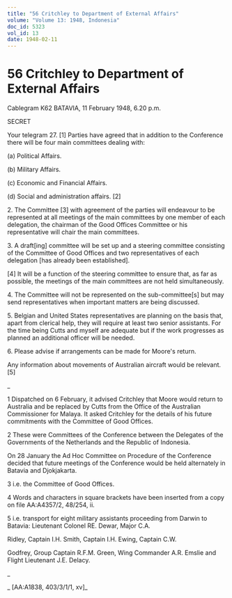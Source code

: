 ```yaml
---
title: "56 Critchley to Department of External Affairs"
volume: "Volume 13: 1948, Indonesia"
doc_id: 5323
vol_id: 13
date: 1948-02-11
---
```


# 56 Critchley to Department of External Affairs

Cablegram K62 BATAVIA, 11 February 1948, 6.20 p.m.

SECRET

Your telegram 27. [1] Parties have agreed that in addition to the Conference there will be four main committees dealing with:

(a) Political Affairs.

(b) Military Affairs.

(c) Economic and Financial Affairs.

(d) Social and administration affairs. [2]

2\. The Committee [3] with agreement of the parties will endeavour to be represented at all meetings of the main committees by one member of each delegation, the chairman of the Good Offices Committee or his representative will chair the main committees.

3\. A draft[ing] committee will be set up and a steering committee consisting of the Committee of Good Offices and two representatives of each delegation [has already been established].

[4] It will be a function of the steering committee to ensure that, as far as possible, the meetings of the main committees are not held simultaneously.

4\. The Committee will not be represented on the sub-committee[s] but may send representatives when important matters are being discussed.

5\. Belgian and United States representatives are planning on the basis that, apart from clerical help, they will require at least two senior assistants. For the time being Cutts and myself are adequate but if the work progresses as planned an additional officer will be needed.

6\. Please advise if arrangements can be made for Moore's return.

Any information about movements of Australian aircraft would be relevant. [5]

_

1 Dispatched on 6 February, it advised Critchley that Moore would return to Australia and be replaced by Cutts from the Office of the Australian Commissioner for Malaya. It asked Critchley for the details of his future commitments with the Committee of Good Offices.

2 These were Committees of the Conference between the Delegates of the Governments of the Netherlands and the Republic of Indonesia.

On 28 January the Ad Hoc Committee on Procedure of the Conference decided that future meetings of the Conference would be held alternately in Batavia and Djokjakarta.

3 i.e. the Committee of Good Offices.

4 Words and characters in square brackets have been inserted from a copy on file AA:A4357/2, 48/254, ii.

5 i.e. transport for eight military assistants proceeding from Darwin to Batavia: Lieutenant Colonel RE. Dewar, Major C.A.

Ridley, Captain I.H. Smith, Captain I.H. Ewing, Captain C.W.

Godfrey, Group Captain R.F.M. Green, Wing Commander A.R. Emslie and Flight Lieutenant J.E. Delacy.

_

_ [AA:A1838, 403/3/1/1, xv]_
